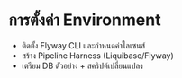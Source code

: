 # การตั้งค่า Environment
- ติดตั้ง Flyway CLI และกำหนดค่าไลเซนส์
- สร้าง Pipeline Harness (Liquibase/Flyway)
- เตรียม DB ตัวอย่าง + สคริปต์เปลี่ยนแปลง
